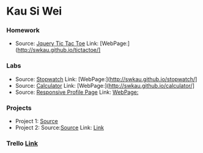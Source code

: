 # Kau Si Wei


### Homework

* Source: [Jquery Tic Tac Toe](https://github.com/swkau/tictactoe.git)  Link: [WebPage:](http://swkau.github.io/tictactoe/]

### Labs

* Source: [Stopwatch](https://github.com/swkau/stopwatch.git)  Link: [WebPage:](http://swkau.github.io/stopwatch/]
* Source: [Calculator](https://github.com/swkau/calculator.git)  Link: [WebPage:](http://swkau.github.io/calculator/]
* Source: [Responsive Profile Page](https://github.com/swkau/swkau.github.io)  Link: [WebPage:](http://swkau.github.io/)

### Projects

* Project 1: [Source](https://github.com/swkau/project1)
* Project 2: Source:[Source](https://github.com/swkau/project2)   Link: [Link](https://frozen-plains-74664.herokuapp.com)

### Trello [Link](https://trello.com/b/sBve3KS4)
